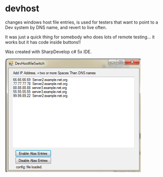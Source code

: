 # devhost
changes windows host file entries, is used for testers that want to point to a Dev system by DNS name, and revert to live often.

It was just a quick thing for somebody who does lots of remote testing... it works but it has code inside buttons!! 

Was created with SharpDevelop c# 5x IDE.

![Alt text](https://github.com/mykezerotwo/devhost/blob/master/img.PNG?raw=true "GUI")
